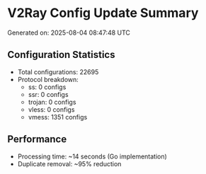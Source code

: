 # V2Ray Config Update Summary
Generated on: 2025-08-04 08:47:48 UTC

## Configuration Statistics
- Total configurations: 22695
- Protocol breakdown:
  - ss: 0 configs
  - ssr: 0 configs
  - trojan: 0 configs
  - vless: 0 configs
  - vmess: 1351 configs

## Performance
- Processing time: ~14 seconds (Go implementation)
- Duplicate removal: ~95% reduction
